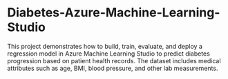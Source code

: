 # Diabetes-Azure-Machine-Learning-Studio
This project demonstrates how to build, train, evaluate, and deploy a regression model in Azure Machine Learning Studio to predict diabetes progression based on patient health records. The dataset includes medical attributes such as age, BMI, blood pressure, and other lab measurements.
